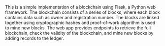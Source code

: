 This is a simple implementation of a blockchain using Flask, a Python web framework. The blockchain consists of a series of blocks, where each block contains data such as owner and registration number. The blocks are linked together using cryptographic hashes and proof-of-work algorithm is used to mine new blocks. The web app provides endpoints to retrieve the full blockchain, check the validity of the blockchain, and mine new blocks by adding records to the ledger.
 
